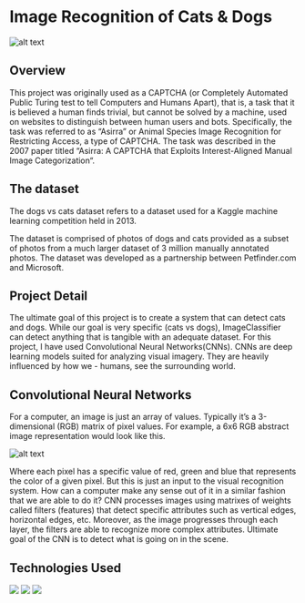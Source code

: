 # Image Recognition of Cats & Dogs
![alt text](https://encrypted-tbn0.gstatic.com/images?q=tbn:ANd9GcQKtaZT__QsYeAjQprIzzDMZAPgNb4YZOoXpA&usqp=CAU)


## Overview
This project was originally used as a CAPTCHA (or Completely Automated Public Turing test to tell Computers and Humans Apart), that is, a task that it is believed a human finds trivial, but cannot be solved by a machine, used on websites to distinguish between human users and bots. Specifically, the task was referred to as “Asirra” or Animal Species Image Recognition for Restricting Access, a type of CAPTCHA. The task was described in the 2007 paper titled “Asirra: A CAPTCHA that Exploits Interest-Aligned Manual Image Categorization“.

## The dataset
The dogs vs cats dataset refers to a dataset used for a Kaggle machine learning competition held in 2013.

The dataset is comprised of photos of dogs and cats provided as a subset of photos from a much larger dataset of 3 million manually annotated photos. The dataset was developed as a partnership between Petfinder.com and Microsoft.

## Project Detail
The ultimate goal of this project is to create a system that can detect cats and dogs. While our goal is very specific (cats vs dogs), ImageClassifier can detect anything that is tangible with an adequate dataset. For this project, I have used Convolutional Neural Networks(CNNs). CNNs are deep learning models suited for analyzing visual imagery. They are heavily influenced by how we - humans, see the surrounding world.

## Convolutional Neural Networks
For a computer, an image is just an array of values. Typically it’s a 3-dimensional (RGB) matrix of pixel values.
For example, a 6x6 RGB abstract image representation would look like this.

![alt text](https://miro.medium.com/max/231/1*9TbWVXICJaXxUsCzg1wrDQ.png)

Where each pixel has a specific value of red, green and blue that represents the color of a given pixel.
But this is just an input to the visual recognition system.
How can a computer make any sense out of it in a similar fashion that we are able to do it?
CNN processes images using matrixes of weights called filters (features) that detect specific attributes such as vertical edges, horizontal edges, etc. Moreover, as the image progresses through each layer, the filters are able to recognize more complex attributes. Ultimate goal of the CNN is to detect what is going on in the scene.

## Technologies Used
![](https://twilio-cms-prod.s3.amazonaws.com/original_images/jupyter_python_numpy.png)
![](https://i.redd.it/c6h7rok9c2v31.jpg)
![](https://lh3.googleusercontent.com/proxy/mbo775as_XCQggBwnQo-gTzxkM7LhSG3e2xVgUkvJdsUCG0f56soMA84xWAlW2OlmbIWVENloF6fpUem3Ijh-hip0LhO1XElZIgrVygUanVrhVg4FFLl117k3X8dlYU2ZTXr6kAyrVKoVw3prrej02Ki6JoblEEF0J3HyqiKoD1LhN-eeVwUg5myV-W5x6xYHhvlsPKKVuZuvHmegKPItmJB_t7o0ZdUgJS-siKQ15eCNSn57oUx03M-C73uLXNob80LzpfvQxFsoHSdJH47kiKNi6wwOm4nSiZRrH0g_Hb44iSJYZvjTyyX9uyQk3orV2WapeIk1CvWCZuBaRyFkwUp)

